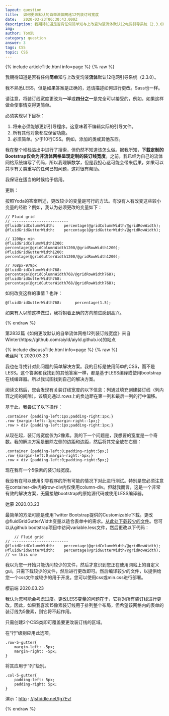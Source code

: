 ```yaml
---
layout: question
title:  如何更改默认的自举流体网格12列装订线宽度
date:   2020-03-23T06:30:43.000Z
description: 我期待知道是否有任何简单知与上改变沟液流体默认12电网引导系统（2.3.0）。我不熟悉LESS，但是如果答案是正确的，还请描述如何进行更改。Sass也...
img: 
author: Tom凯
category: question
answer: 3
tags: CSS
topic: CSS
---
```

<div class="article-root">
  <div class="article">
    {% include articleTitle.html info=page %}
    {% raw %}
    <div class="article-content"><p><font style="vertical-align: inherit;"><font style="vertical-align: inherit;">我期待知道是否有任何</font></font><strong><font style="vertical-align: inherit;"><font style="vertical-align: inherit;">简单</font></font></strong><font style="vertical-align: inherit;"><font style="vertical-align: inherit;">知与上改变沟液</font></font><strong><font style="vertical-align: inherit;"><font style="vertical-align: inherit;">流体</font></font></strong><font style="vertical-align: inherit;"><font style="vertical-align: inherit;">默认12电网引导系统（2.3.0）。</font></font></p>

<p><font style="vertical-align: inherit;"><font style="vertical-align: inherit;">我不熟悉LESS，但是如果答案是正确的，还请描述如何进行更改。</font><font style="vertical-align: inherit;">Sass也一样。</font></font></p>

<p><font style="vertical-align: inherit;"><font style="vertical-align: inherit;">请注意，将装订线宽度更改为</font></font><strong><font style="vertical-align: inherit;"><font style="vertical-align: inherit;">一半</font></font></strong><font style="vertical-align: inherit;"><font style="vertical-align: inherit;">或</font></font><strong><font style="vertical-align: inherit;"><font style="vertical-align: inherit;">四分之一</font></font></strong><font style="vertical-align: inherit;"><font style="vertical-align: inherit;">是完全可以接受的</font><font style="vertical-align: inherit;">，例如，如果这样做会使事情变得更简单。  </font></font></p>

<p><font style="vertical-align: inherit;"><font style="vertical-align: inherit;">必须实现以下目标：</font></font></p>

<ol>
<li><font style="vertical-align: inherit;"><font style="vertical-align: inherit;">将来必须能够更新引导程序。</font><font style="vertical-align: inherit;">这意味着不编辑实际的引导文件。</font></font></li>
<li><font style="vertical-align: inherit;"><font style="vertical-align: inherit;">所有其他对象都应保留功能。</font></font></li>
<li><font style="vertical-align: inherit;"><font style="vertical-align: inherit;">必须简单。</font><font style="vertical-align: inherit;">少于10行CSS。</font><font style="vertical-align: inherit;">例如，添加的类或其他东西。</font></font></li>
</ol>

<p><font style="vertical-align: inherit;"><font style="vertical-align: inherit;">我在整个堆栈溢出中进行了搜索，但仍然不知道该怎么做。</font><font style="vertical-align: inherit;">据我所知，</font></font><strong><font style="vertical-align: inherit;"><font style="vertical-align: inherit;">下载定制的Bootstrap仅会为非流体网格呈现定制的装订线宽度</font></font></strong><font style="vertical-align: inherit;"><font style="vertical-align: inherit;">。</font><font style="vertical-align: inherit;">之前，我已经为自己的流体网格系统编写了代码，所以我理解数学，但是我担心这可能会带来后果，如果可以共享有关类重写的任何已知问题，这将很有帮助。</font></font></p>

<p><font style="vertical-align: inherit;"><font style="vertical-align: inherit;">我保证在适当的时候给予信用。  </font></font></p>

<p><font style="vertical-align: inherit;"><font style="vertical-align: inherit;">更新：</font></font></p>

<p><font style="vertical-align: inherit;"><font style="vertical-align: inherit;">按照Yoda的答案所述，更改较少的变量是可行的方法。</font><font style="vertical-align: inherit;">有没有人有改变这些较小变量的经验？</font><font style="vertical-align: inherit;">例如，我认为必须更改的变量如下：</font></font></p>

<pre><code>// Fluid grid<font></font>
// -------------------------<font></font>
@fluidGridColumnWidth:    percentage(@gridColumnWidth/@gridRowWidth);<font></font>
@fluidGridGutterWidth:    percentage(@gridGutterWidth/@gridRowWidth);<font></font>
<font></font>
// 1200px min<font></font>
@fluidGridColumnWidth1200:     percentage(@gridColumnWidth1200/@gridRowWidth1200);<font></font>
@fluidGridGutterWidth1200:     percentage(@gridGutterWidth1200/@gridRowWidth1200);<font></font>
<font></font>
// 768px-979px<font></font>
@fluidGridColumnWidth768:      percentage(@gridColumnWidth768/@gridRowWidth768);<font></font>
@fluidGridGutterWidth768:      percentage(@gridGutterWidth768/@gridRowWidth768);<font></font>
</code></pre>

<p><font style="vertical-align: inherit;"><font style="vertical-align: inherit;">如何改变这样的事情？</font><font style="vertical-align: inherit;">也许：</font></font></p>

<pre><code>@fluidGridGutterWidth768:      percentage(1.5);  
</code></pre>

<p><font style="vertical-align: inherit;"><font style="vertical-align: inherit;">如果有人以前这样做过，我将朝着正确的方向前进感到高兴。</font></font></p></div>
    {% endraw %}
  </div>
  <p class="winter_mark">第2832篇《如何更改默认的自举流体网格12列装订线宽度》来自Winter(https://github.com/aiyld/aiyld.github.io)的站点</p>
  <div class="discuss-wrapper">
    {% include discussTitle.html info=page %}
    {% raw %}
    <div class="discuss-item">
        <div class="discuss-parent">
          <div class="discuss-meta">
            <span class="discuss-user">老丝阿飞</span>
            <span class="discuss-time">2020.03.23</span>
          </div>
          <div class="discuss-comment"><p><font style="vertical-align: inherit;"><font style="vertical-align: inherit;">我也在寻找针对此问题的简单解决方案。</font><font style="vertical-align: inherit;">我的目标是使用简单的CSS，而不是LESS。</font><font style="vertical-align: inherit;">这个答案和我找到的其他答案一样，都是基于LESS编译或使用bootstrap在线编译器。</font><font style="vertical-align: inherit;">所以我试图找到自己的解决方案。</font></font></p>

<p><font style="vertical-align: inherit;"><font style="vertical-align: inherit;">阅读文档后，您会发现有关装订线宽度的以下信息：列通过填充创建装订线（列内容之间的间隙）。</font><font style="vertical-align: inherit;">该填充通过.rows上的负边距在第一列和最后一列的行中偏移。</font></font></p>

<p><font style="vertical-align: inherit;"><font style="vertical-align: inherit;">基于此，我尝试了以下操作：</font></font></p>

<pre><code>.container {padding-left:1px;padding-right:1px;}<font></font>
.row {margin-left:-1px;margin-right:-1px;}<font></font>
.row &gt; div {padding-left:1px;padding-right:1px;}<font></font>
</code></pre>

<p><font style="vertical-align: inherit;"><font style="vertical-align: inherit;">从现在起，装订线宽度仅为2像素。</font><font style="vertical-align: inherit;">我的下一个问题是，我想要的宽度是一个奇数。</font><font style="vertical-align: inherit;">我的解决方案是删除左侧的边距和边距，然后将其完全放在右侧：</font></font></p>

<pre><code>.container {padding-left:0;padding-right:5px;}<font></font>
.row {margin-left:0;margin-right:-5px;}<font></font>
.row &gt; div {padding-left:0;padding-right:5px;}<font></font>
</code></pre>

<p><font style="vertical-align: inherit;"><font style="vertical-align: inherit;">现在我有一个5像素的装订线宽度。</font></font></p>

<p><font style="vertical-align: inherit;"><font style="vertical-align: inherit;">我没有在可以使用引导程序的所有可能的情况下对此进行测试。</font><font style="vertical-align: inherit;">特别是您必须注意在container-div内的row-div内仅使用column-div。</font><font style="vertical-align: inherit;">但就我而言，这是一个非常有效的解决方案，无需接触bootstrap的原始源代码或使用LESS编译器。</font></font></p></div>
        </div></div><div class="discuss-item">
        <div class="discuss-parent">
          <div class="discuss-meta">
            <span class="discuss-user">达蒙</span>
            <span class="discuss-time">2020.03.23</span>
          </div>
          <div class="discuss-comment"><p><font style="vertical-align: inherit;"><font style="vertical-align: inherit;">最简单的方法可能是使用Twitter Bootstrap提供的Customizable下载。</font><font style="vertical-align: inherit;">更改@fluidGridGutterWidth变量以适合表单中的需求。</font></font><a href="https://github.com/twbs/bootstrap" rel="nofollow"><font style="vertical-align: inherit;"><font style="vertical-align: inherit;">从此处下载较少的文件</font></font></a><font style="vertical-align: inherit;"><font style="vertical-align: inherit;">。</font><font style="vertical-align: inherit;">您可以从github bootstrap项目中访问variable.less文件，然后更改以下代码：</font></font></p>

<pre><code>    // Fluid grid<font></font>
// -------------------------<font></font>
@fluidGridColumnWidth:    percentage(@gridColumnWidth/@gridRowWidth);<font></font>
@fluidGridGutterWidth:    percentage(@gridGutterWidth/@gridRowWidth); // &lt;= this one<font></font>
</code></pre>

<p><font style="vertical-align: inherit;"><font style="vertical-align: inherit;">我以为您一开始只能访问较少的文件，然后才意识到您正在使用网站上的自定义gui。</font><font style="vertical-align: inherit;">只需下载较少的文件，然后进行更改即可。</font><font style="vertical-align: inherit;">然后编译较少的文件，以提供给您一个css文件或较少的用于开发。</font><font style="vertical-align: inherit;">您可以使用css或min.css进行部署。</font></font></p></div>
        </div></div><div class="discuss-item">
        <div class="discuss-parent">
          <div class="discuss-meta">
            <span class="discuss-user">樱前端</span>
            <span class="discuss-time">2020.03.23</span>
          </div>
          <div class="discuss-comment"><p><font style="vertical-align: inherit;"><font style="vertical-align: inherit;">我认为您可能会考虑过度。</font><font style="vertical-align: inherit;">更改LESS变量的问题在于，它将对所有装订线进行更改。</font><font style="vertical-align: inherit;">因此，如果我喜欢15像素装订线用于排列整个布局，但希望该网格内的表单的装订线为5像素，则它将不起作用。</font></font></p>

<p><font style="vertical-align: inherit;"><font style="vertical-align: inherit;">只需创建2个CSS类即可覆盖要更改装订线的区域。</font></font></p>

<p><font style="vertical-align: inherit;"><font style="vertical-align: inherit;">在“行”级别应用此选项。</font></font></p>

<pre><code>.row-5-gutter{<font></font>
    margin-left: -5px;<font></font>
    margin-right: -5px;<font></font>
}<font></font>
</code></pre>

<p><font style="vertical-align: inherit;"><font style="vertical-align: inherit;">将其应用于“列”级别。</font></font></p>

<pre><code>.col-5-gutter{<font></font>
    padding-left: 5px;<font></font>
    padding-right: 5px;<font></font>
}<font></font>
</code></pre>

<p><font style="vertical-align: inherit;"><font style="vertical-align: inherit;">演示：</font><a href="http://jsfiddle.net/tg7Ey/"><font style="vertical-align: inherit;">http</font></a><font style="vertical-align: inherit;"> : </font></font><a href="http://jsfiddle.net/tg7Ey/"><font style="vertical-align: inherit;"><font style="vertical-align: inherit;">//jsfiddle.net/tg7Ey/</font></font></a></p></div>
        </div></div>
    {% endraw %}
  </div>
<div>
